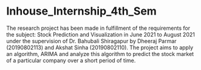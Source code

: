 # Inhouse_Internship_4th_Sem
The research project has been made in fulfillment of the requirements for the subject: Stock Prediction and Visualization in June 2021 to August 2021 under the supervision of Dr. Bahubali Shiragapur by Dheeraj Parmar (20190802113) and Akshat Sinha (20190802110). The project aims to apply an algorithm, ARIMA and analyze this algorithm to predict the stock market of a particular company over a short period of time.
